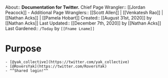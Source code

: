 About:: __Documentation for Twitter.__
Chief Page Wrangler:: [[Jordan Peacock]]
    - Additional Page Wranglers:: [[Scott Allen]] | [[Venkatesh Rao]] | [[Nathan Acks]] | [[Pamela Hobart]]
Created:: [[August 31st, 2020]] by [[Nathan Acks]]
Last Updated:: [[December 7th, 2020]] by [[Nathan Acks]]
Last Gardened:: `/Today` by `[[Fname Lname]]`
# Purpose
    - [@yak_collective](https://twitter.com/yak_collective)
    - [@RoversYak](https://twitter.com/RoversYak)
    - ^^Shared login!^^
